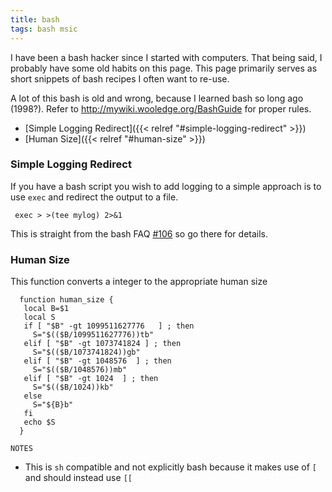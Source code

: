 ```yaml
---
title: bash
tags: bash msic
---
```


I have been a bash hacker since I started with computers. That being said, I probably have some old habits on this page. This page
primarily serves as short snippets of bash recipes I often want to re-use.

A lot of this bash is old and wrong, because I learned bash so long ago (1998?). Refer to http://mywiki.wooledge.org/BashGuide for proper rules.

- [Simple Logging Redirect]({{< relref "#simple-logging-redirect" >}})
- [Human Size]({{< relref "#human-size" >}})



### Simple Logging Redirect

If you have a bash script you wish to add logging to a simple approach is to use `exec` and redirect the output to a file.

     exec > >(tee mylog) 2>&1

This is straight from the bash FAQ [#106](http://mywiki.wooledge.org/BashFAQ/106) so go there for details.


### Human Size

This function converts a integer to the appropriate human size

      function human_size {
       local B=$1
       local S
       if [ "$B" -gt 1099511627776   ] ; then
         S="$(($B/1099511627776))tb"
       elif [ "$B" -gt 1073741824 ] ; then
         S="$(($B/1073741824))gb"
       elif [ "$B" -gt 1048576  ] ; then
         S="$(($B/1048576))mb"
       elif [ "$B" -gt 1024  ] ; then
         S="$(($B/1024))kb"
       else
         S="${B}b"
       fi
       echo $S
      }


`NOTES`

- This is `sh` compatible and not explicitly bash because it makes use of `[` and should instead use `[[`
